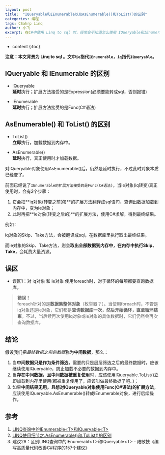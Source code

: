 ```yaml
---
layout: post
title:  "IQueryable和IEnumerable以及AsEnumerable()和ToList()的区别"
categories: 编程
tags: CSahrp Linq
author: 小飞
excerpt: 在C#中使用 Linq to sql 时，经常会不知道怎么使用 IQueryable和IEnumerable 这两种类型，也常常搞混 AsEnumerable()和ToList() 这两个方法。本文就分析下它们之间的区别是什么，以及分别适用于什么情况。
---
```


* content
{:toc}

**注意：本文背景为 Linq to sql 。文中`ie`指代`IEnumerable`，`iq`指代`IQueryable`。**

##  IQueryable 和 IEnumerable 的区别
* IQueryable  
**延时**执行；扩展方法接受的是Expression(必须要能转成sql，否则报错)

* IEnumerable  
**延时**执行；扩展方法接受的是Func(C#语法)

## AsEnumerable() 和 ToList() 的区别
* ToList()  
**立即**执行，加载数据到内存中。

* AsEnumerable()  
**延时**执行，真正使用时才加载数据。  

对IQueryable对象使用AsEnumerable()后，仍然是延时执行，不过此时对象本质已经变了。  

前面已经说了`IEnumerable的扩展方法接受的是Func(C#语法)`，当ie对象(iq转变)真正使用时，会有2个步骤：  

1. 它会把**iq对象(转变之前的)**的扩展方法翻译成sql语句，查询出数据加载到内存中，变为ie对象；  
2. 此时再把**ie对象(转变之后的)**的扩展方法，使用C#求解，得到最终结果。 

例如：  

iq对象的Skip、Take方法，会被翻译成sql，在数据库里执行取出最终结果。  

而ie对象的Skip、Take方法，则会**取出全部数据到内存中，在内存中执行Skip、Take**，会耗费大量资源。


## 误区

* 误区1：对 iq对象 和 ie对象 使用foreach时，对于循环的每项都要查询数据库。
> **错误！**  
> foreach针对的是**数据集整体对象**（枚举器？）。当使用foreach时，不管是iq对象还是ie对象，它们都是**查询数据库一次，然后开始循环，直至循环结束**。不过，当后续再次使用iq对象或ie对象的具体数据时，它们仍然会再次查询数据库。


## 结论

假设我们把*最终数据之前的数据*称为**中间数据**，那么：
1. 当**中间数据只是作为条件筛选**，需要的只是层层筛选之后的最终数据时，应该继续使用IQueryable，防止加载不必要的数据到内存中。
2. 当**存在中间数据，且中间数据被重复使用**时，应该使用IQueryable.ToList()立即加载到内存里使用(都被重复使用了，应该叫做最终数据了吧..)；
3. 如果**中间结果无用，且想对IQueryable对象使用Func(C#语法)的扩展方法**，应该使用IQueryable.AsEnumerable()转成IEnumerable对象，进行后续操作。


## 参考

1. [LINQ查询中的IEnumerable\<T\>和IQueryable\<T\>](https://www.cnblogs.com/long-gengyun/p/3929900.html)
2. [LINQ使用细节之.AsEnumerable()和.ToList()的区别](https://www.cnblogs.com/Mainz/archive/2011/04/08/2009485.html)
3. 建议29：区别LINQ查询中的IEnumerabl\<T\>和IQueryable\<T\> - 陆敏技《编写高质量代码改善C#程序的157个建议》
